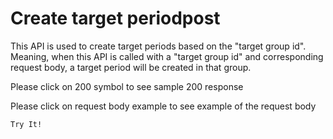 # Create target periodpost

This API is used to create target periods based on the "target group id". Meaning, when this API is called with a "target group id" and corresponding request body, a target period will be created in that group.

Please click on 200 symbol to see sample 200 response

Please click on request body example to see example of the request body

`Try It!`